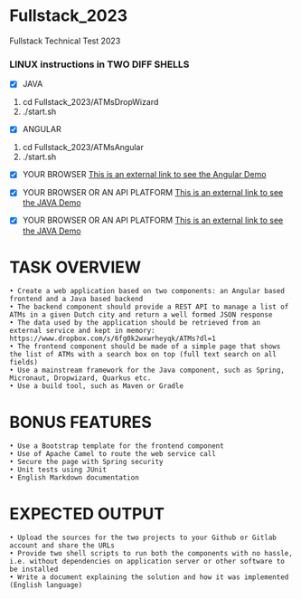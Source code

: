 # Fullstack_2023
Fullstack Technical Test 2023

### LINUX instructions in TWO DIFF SHELLS

-[x] JAVA
1. cd Fullstack_2023/ATMsDropWizard
2. ./start.sh

-[x] ANGULAR
1. cd Fullstack_2023/ATMsAngular
2. ./start.sh

-[x] YOUR BROWSER
[This is an external link to see the Angular Demo](http://localhost:4200/)

-[x] YOUR BROWSER OR AN API PLATFORM
[This is an external link to see the JAVA Demo](http://localhost:8080/atms-list/fullsearch)

-[x] YOUR BROWSER OR AN API PLATFORM
[This is an external link to see the JAVA Demo](http://localhost:8080/atms-list/searchbyfield?city=Zu)

# TASK OVERVIEW
    • Create a web application based on two components: an Angular based frontend and a Java based backend
    • The backend component should provide a REST API to manage a list of ATMs in a given Dutch city and return a well formed JSON response
    • The data used by the application should be retrieved from an external service and kept in memory: https://www.dropbox.com/s/6fg0k2wxwrheyqk/ATMs?dl=1
    • The frontend component should be made of a simple page that shows the list of ATMs with a search box on top (full text search on all fields)
    • Use a mainstream framework for the Java component, such as Spring, Micronaut, Dropwizard, Quarkus etc. 
    • Use a build tool, such as Maven or Gradle

# BONUS FEATURES

    • Use a Bootstrap template for the frontend component
    • Use of Apache Camel to route the web service call
    • Secure the page with Spring security
    • Unit tests using JUnit
    • English Markdown documentation

# EXPECTED OUTPUT

    • Upload the sources for the two projects to your Github or Gitlab account and share the URLs
    • Provide two shell scripts to run both the components with no hassle, i.e. without dependencies on application server or other software to be installed
    • Write a document explaining the solution and how it was implemented (English language)
    
